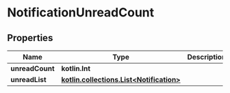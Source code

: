 
# NotificationUnreadCount

## Properties
Name | Type | Description | Notes
------------ | ------------- | ------------- | -------------
**unreadCount** | **kotlin.Int** |  | 
**unreadList** | [**kotlin.collections.List&lt;Notification&gt;**](Notification.md) |  | 



